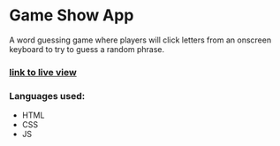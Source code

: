 # Game Show App
A word guessing game where players will click letters from an onscreen keyboard to try to guess a random phrase.

### [link to live view](https://indaqoo.github.io/techdegree-unit-6/)

### Languages used:
- HTML
- CSS
- JS
